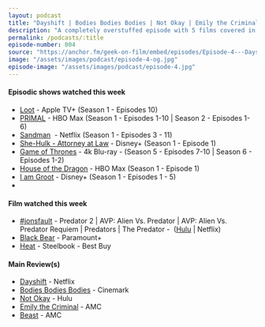 ```yaml
---
layout: podcast
title: "Dayshift | Bodies Bodies Bodies | Not Okay | Emily the Criminal | Beast"
description: "A completely overstuffed episode with 5 films covered in the main review."
permalink: /podcasts/:title
episode-number: 004
source: "https://anchor.fm/geek-on-film/embed/episodes/Episode-4---Dayshift--Bodies-Bodies-Bodies--Not-Okay--Emily-the-Criminal--Beast-82222-e1mruop"
image: "/assets/images/podcast/episode-4-og.jpg"
episode-image: "/assets/images/podcast/episode-4.jpg"
---
```

<h4><strong>Episodic shows watched this week</strong></h4>
<ul>
  <li><a href="https://tv.apple.com/us/show/loot/umc.cmc.5erbujil1mpazuerhr1udnk45?ign-itscg=MC_20000&amp;ign-itsct=atvp_brand_omd&amp;mttn3pid=Google%20AdWords&amp;mttnagencyid=a5e&amp;mttncc=US&amp;mttnsiteid=143238&amp;mttnsubad=OUS2019956_1-615951622734-c&amp;mttnsubkw=140914910087__Au8ZGkAx_&amp;mttnsubplmnt="><u>Loot</u></a> - Apple TV+ (Season 1 - Episodes 10)</li>
  <li><a href="https://www.hbomax.com/series/urn:hbo:series:GXk8fHwihoY7CZgEAACkr"><u>PRIMAL</u></a> - HBO Max (Season 1 - Episodes 1-10 | Season 2 - Episodes 1-6)</li>
  <li><a href="https://www.netflix.com/title/81150303"><u>Sandman</u></a> &nbsp;- Netflix (Season 1 - Episodes 3 - 11)</li>
  <li><a href="https://disneyplusoriginals.disney.com/show/she-hulk"><u>She-Hulk - Attorney at Law</u></a> - Disney+ (Season 1 - Episode 1)</li>
  <li><a href="https://amzn.to/3pGBCpv"><u>Game of Thrones</u></a> - 4k Blu-ray - (Season 5 - Episodes 7-10 | Season 6 - Episodes 1-2)</li>
  <li><a href="https://www.hbomax.com/series/urn:hbo:series:GYsYeoAxKH8LCwgEAAAOR"><u>House of the Dragon</u></a> - HBO Max (Season 1 - Episode 1)</li>
  <li><a href="https://disneyplusoriginals.disney.com/show/i-am-groot"><u>I am Groot</u></a> - Disney+ (Season 1 - Episodes 1 - 5)</li>
  <li><br></li>
</ul>
<h4><strong>Film watched this week</strong></h4>
<ul>
  <li><a href="https://letterboxd.com/robbiethegeek/list/jons-fault/">#jonsfault</a> - Predator 2 | AVP: Alien Vs. Predator | AVP: Alien Vs. Predator Requiem | Predators | The Predator - &nbsp;(<a href="https://www.hulu.com/movie/predator-2-9d6f9c88-3a8e-4e5a-85b8-f7cf01827f43?tab=the%20predator%20films"><u>Hulu</u></a> | Netflix)</li>
  <li><a href="https://www.paramountplus.com/movies/video/pTxNtbpfvJO_TVzplZ7XRjNKDksGxYaX/"><u>Black Bear</u></a> - Paramount+</li>
  <li><a href="https://amzn.to/3dRFjFZ"><u>Heat</u></a> - Steelbook - Best Buy</li>
</ul>
<h4><strong>Main Review(s)</strong></h4>
<ul>
  <li><a href="https://www.netflix.com/title/81186049"><u>Dayshift</u></a> - Netflix</li>
  <li><a href="https://amzn.to/3wnWtSb"><u>Bodies Bodies Bodies</u></a> - Cinemark</li>
  <li><a href="https://www.hulu.com/movie/not-okay-4d60a861-5042-4d9e-b5a1-c37b738156af"><u>Not Okay</u></a> - Hulu</li>
  <li><a href="https://www.emilythecriminal.com/"><u>Emily the Criminal</u></a> - AMC</li>
  <li><a href="https://www.beastmovie.com/"><u>Beast</u></a> - AMC</li>
</ul>
